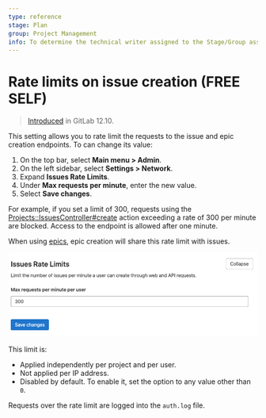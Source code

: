 ```yaml
---
type: reference
stage: Plan
group: Project Management
info: To determine the technical writer assigned to the Stage/Group associated with this page, see https://about.gitlab.com/handbook/engineering/ux/technical-writing/#assignments
---
```


# Rate limits on issue creation **(FREE SELF)**

> [Introduced](https://gitlab.com/gitlab-org/gitlab/-/merge_requests/28129) in GitLab 12.10.

This setting allows you to rate limit the requests to the issue and epic creation endpoints.
To can change its value:

1. On the top bar, select **Main menu > Admin**.
1. On the left sidebar, select **Settings > Network**.
1. Expand **Issues Rate Limits**.
1. Under **Max requests per minute**, enter the new value.
1. Select **Save changes**.

For example, if you set a limit of 300, requests using the
[Projects::IssuesController#create](https://gitlab.com/gitlab-org/gitlab/blob/master/app/controllers/projects/issues_controller.rb)
action exceeding a rate of 300 per minute are blocked. Access to the endpoint is allowed after one minute.

When using [epics](../../group/epics/index.md), epic creation will share this rate limit with issues.

![Rate limits on issues creation](img/rate_limit_on_issues_creation_v14_2.png)

This limit is:

- Applied independently per project and per user.
- Not applied per IP address.
- Disabled by default. To enable it, set the option to any value other than `0`.

Requests over the rate limit are logged into the `auth.log` file.
